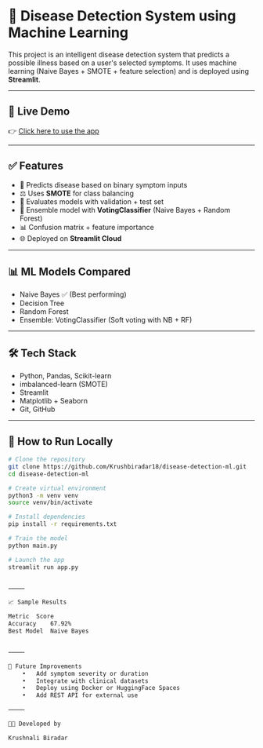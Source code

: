 

# 🧠 Disease Detection System using Machine Learning

This project is an intelligent disease detection system that predicts a possible illness based on a user's selected symptoms. It uses machine learning (Naive Bayes + SMOTE + feature selection) and is deployed using **Streamlit**.


---

## 🚀 Live Demo

👉 [Click here to use the app](https://krushbiradar18-disease-detection-ml-app-ufwhkh.streamlit.app/)<!-- Replace this with actual Streamlit app URL -->

---



## ✅ Features

- 🧠 Predicts disease based on binary symptom inputs  
- ⚖️ Uses **SMOTE** for class balancing  
- 🧪 Evaluates models with validation + test set  
- 🧮 Ensemble model with **VotingClassifier** (Naive Bayes + Random Forest)  
- 📊 Confusion matrix + feature importance  
- 🌐 Deployed on **Streamlit Cloud**

---

## 📊 ML Models Compared

- Naive Bayes ✅ (Best performing)
- Decision Tree
- Random Forest
- Ensemble: VotingClassifier (Soft voting with NB + RF)

---

## 🛠️ Tech Stack

- Python, Pandas, Scikit-learn
- imbalanced-learn (SMOTE)
- Streamlit
- Matplotlib + Seaborn
- Git, GitHub

---

## 🧪 How to Run Locally

```bash
# Clone the repository
git clone https://github.com/Krushbiradar18/disease-detection-ml.git
cd disease-detection-ml

# Create virtual environment
python3 -m venv venv
source venv/bin/activate

# Install dependencies
pip install -r requirements.txt

# Train the model
python main.py

# Launch the app
streamlit run app.py


⸻

📈 Sample Results

Metric	Score
Accuracy	67.92%
Best Model	Naive Bayes


⸻

🤖 Future Improvements
	•	Add symptom severity or duration
	•	Integrate with clinical datasets
	•	Deploy using Docker or HuggingFace Spaces
	•	Add REST API for external use

⸻

👩‍💻 Developed by

Krushnali Biradar


